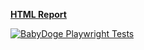 <strong>[HTML Report](https://AzizShoev.github.io/b_dog_playwrigth/)</strong>

[![BabyDoge Playwright Tests](https://github.com/AzizShoev/b_dog_playwrigth/actions/workflows/tests.yml/badge.svg)](https://github.com/AzizShoev/b_dog_playwrigth/actions/workflows/tests.yml)
